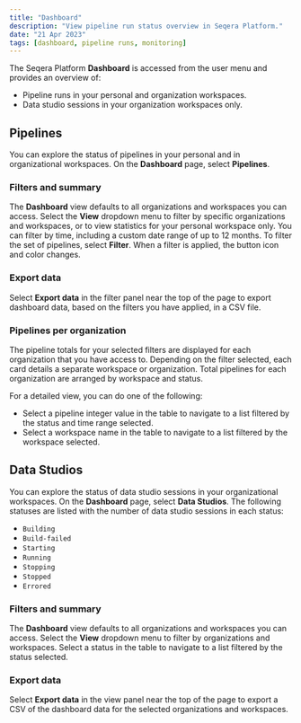 ```yaml
---
title: "Dashboard"
description: "View pipeline run status overview in Seqera Platform."
date: "21 Apr 2023"
tags: [dashboard, pipeline runs, monitoring]
---
```


The Seqera Platform **Dashboard** is accessed from the user menu and provides an overview of:

- Pipeline runs in your personal and organization workspaces.
- Data studio sessions in your organization workspaces only.

## Pipelines

You can explore the status of pipelines in your personal and in organizational workspaces. On the **Dashboard** page, select **Pipelines**.

### Filters and summary

The **Dashboard** view defaults to all organizations and workspaces you can access. Select the **View** dropdown menu to filter by specific organizations and workspaces, or to view statistics for your personal workspace only. You can filter by time, including a custom date range of up to 12 months. To filter the set of pipelines, select **Filter**. When a filter is applied, the button icon and color changes.

### Export data

Select **Export data** in the filter panel near the top of the page to export dashboard data, based on the filters you have applied, in a CSV file.

### Pipelines per organization

The pipeline totals for your selected filters are displayed for each organization that you have access to. Depending on the filter selected, each card details a separate workspace or organization. Total pipelines for each organization are arranged by workspace and status.

For a detailed view, you can do one of the following:

- Select a pipeline integer value in the table to navigate to a list filtered by the status and time range selected.
- Select a workspace name in the table to navigate to a list filtered by the workspace selected.

## Data Studios

You can explore the status of data studio sessions in your organizational workspaces. On the **Dashboard** page, select **Data Studios**. The following statuses are listed with the number of data studio sessions in each status:

- `Building`
- `Build-failed`
- `Starting`
- `Running`
- `Stopping`
- `Stopped`
- `Errored`

### Filters and summary

The **Dashboard** view defaults to all organizations and workspaces you can access. Select the **View** dropdown menu to filter by organizations and workspaces. Select a status in the table to navigate to a list filtered by the status selected.

### Export data

Select **Export data** in the view panel near the top of the page to export a CSV of the dashboard data for the selected organizations and workspaces.


<!-- links -->
[ds]: ../data_studios/index

